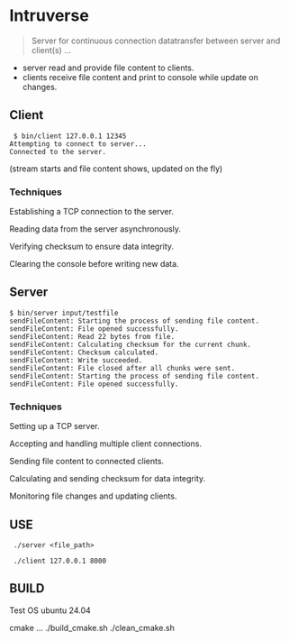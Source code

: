 # Intruverse 
> Server for continuous connection datatransfer between server and client(s) ... 

- server read and provide file content to clients.
- clients receive file content and print to console while update on changes.

 
## Client
```
 $ bin/client 127.0.0.1 12345
Attempting to connect to server...
Connected to the server.
```
(stream starts and file content shows, updated on the fly)

### Techniques

Establishing a TCP connection to the server.

Reading data from the server asynchronously.

Verifying checksum to ensure data integrity.

Clearing the console before writing new data.

## Server

```
$ bin/server input/testfile 
sendFileContent: Starting the process of sending file content.
sendFileContent: File opened successfully.
sendFileContent: Read 22 bytes from file.
sendFileContent: Calculating checksum for the current chunk.
sendFileContent: Checksum calculated.
sendFileContent: Write succeeded.
sendFileContent: File closed after all chunks were sent.
sendFileContent: Starting the process of sending file content.
sendFileContent: File opened successfully.
```

### Techniques

Setting up a TCP server.

Accepting and handling multiple client connections.
    
Sending file content to connected clients.

Calculating and sending checksum for data integrity.

Monitoring file changes and updating clients.

## USE

` ./server <file_path>`

` ./client 127.0.0.1 8000`

## BUILD

Test OS ubuntu 24.04

cmake ...
./build_cmake.sh
./clean_cmake.sh